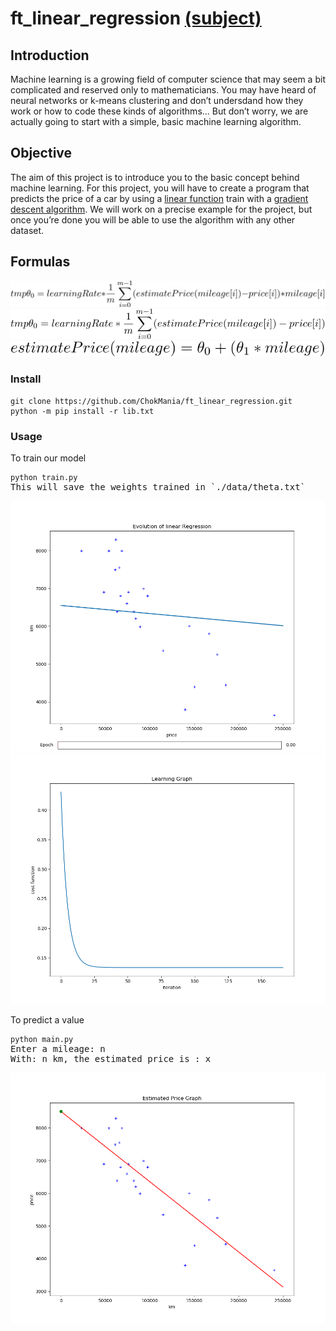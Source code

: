 # ft_linear_regression [(subject)](https://cdn.intra.42.fr/pdf/pdf/3505/ft_linear_regression.fr.pdf)

## Introduction

Machine learning is a growing field of computer science that may seem a bit complicated and reserved only to mathematicians. You may have heard of neural networks or
k-means clustering and don’t undersdand how they work or how to code these kinds of
algorithms...
But don’t worry, we are actually going to start with a simple, basic machine learning
algorithm.

## Objective

The aim of this project is to introduce you to the basic concept behind machine learning. For this project, you will have to create a program that predicts the price of a car by using a [linear function](https://en.wikipedia.org/wiki/Linear_function) train with a [gradient descent algorithm](https://en.wikipedia.org/wiki/Gradient_descent).
We will work on a precise example for the project, but once you’re done you will be
able to use the algorithm with any other dataset.

## Formulas

<img src="./images/F0.svg"/>
<img src="./images/F1.svg"/>
<img src="./images/F2.svg"/>

### Install
<pre>
<code>git clone https://github.com/ChokMania/ft_linear_regression.git</code>
<code>python -m pip install -r lib.txt</code></pre> 

### Usage
To train our model
<pre><code>python train.py</code>
This will save the weights trained in `./data/theta.txt`
</pre>
<img src="./images/Figure_2.png"/>
<img src="./images/Figure_3.png"/>

To predict a value
<pre><code>python main.py</code>
Enter a mileage: n
With: n km, the estimated price is : x
</pre>

<img src="./images/Figure_1.png"/>

